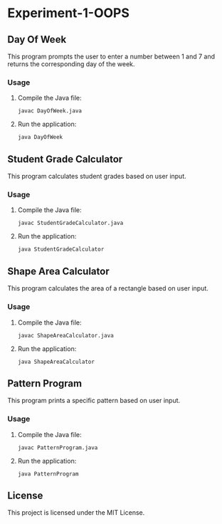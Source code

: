 # Experiment-1-OOPS

## Day Of Week
This program prompts the user to enter a number between 1 and 7 and returns the corresponding day of the week.

### Usage
1. Compile the Java file:
   ```
   javac DayOfWeek.java
   ```
2. Run the application:
   ```
   java DayOfWeek
   ```

## Student Grade Calculator
This program calculates student grades based on user input.

### Usage
1. Compile the Java file:
   ```
   javac StudentGradeCalculator.java
   ```
2. Run the application:
   ```
   java StudentGradeCalculator
   ```

## Shape Area Calculator
This program calculates the area of a rectangle based on user input.

### Usage
1. Compile the Java file:
   ```
   javac ShapeAreaCalculator.java
   ```
2. Run the application:
   ```
   java ShapeAreaCalculator
   ```

## Pattern Program
This program prints a specific pattern based on user input.

### Usage
1. Compile the Java file:
   ```
   javac PatternProgram.java
   ```
2. Run the application:
   ```
   java PatternProgram
   ```

## License
This project is licensed under the MIT License.
